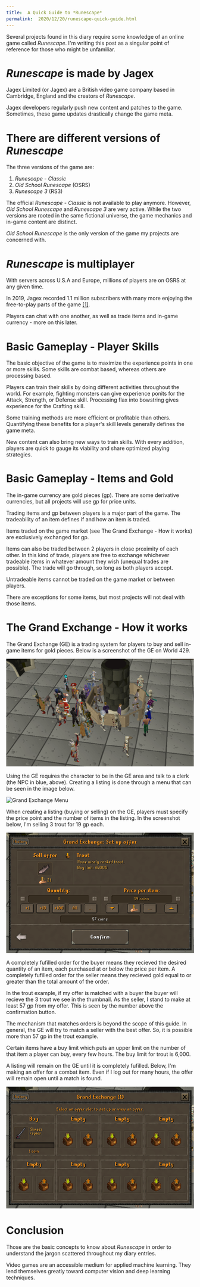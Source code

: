 ```yaml
---
title:  A Quick Guide to *Runescape*
permalink:  2020/12/20/runescape-quick-guide.html
---
```


Several projects found in this diary require some knowledge of an online game called *Runescape*. I'm writing this post as a singular point of reference for those who might be unfamiliar.

# *Runescape* is made by Jagex #
Jagex Limited (or Jagex) are a British video game company based in Cambridge, England and the creators of *Runescape*. 

Jagex developers regularly push new content and patches to the game. Sometimes, these game updates drastically change the game meta. 

# There are different versions of *Runescape* #
The three versions of the game are:

1. *Runescape - Classic*
2. *Old School Runescape* (OSRS)
3. *Runescape 3* (RS3)

The official *Runescape - Classic* is not available to play anymore. However, *Old School Runescape* and *Runescape 3* are very active. While the two versions are rooted in the same fictional universe, the game mechanics and in-game content are distinct.

*Old School Runescape* is the only version of the game my projects are concerned with.

# *Runescape* is multiplayer #
With servers across U.S.A and Europe, millions of players are on OSRS at any given time.

In 2019, Jagex recorded 1.1 million subscribers with many more enjoying the free-to-play parts of the game [[1]](https://www.pcgamesn.com/runescape/player-count#:~:text=%E2%80%9CJagex's%20RuneScape%20franchise%20achieved%20its,%2Dto%2Daccess%20content.%E2%80%9D).

Players can chat with one another, as well as trade items and in-game currency - more on this later.

# Basic Gameplay - Player Skills #
The basic objective of the game is to maximize the experience points in one or more skills. Some skills are combat based, whereas others are processing based.

Players can train their skills by doing different activities throughout the world. For example, fighting monsters can give experience ponits for the Attack, Strength, or Defense skill. Processing flax into bowstring gives experience for the Crafting skill.

Some training methods are more efficient or profitable than others. Quantifying these benefits for a player's skill levels generally defines the game meta. 

New content can also bring new ways to train skills. With every addition, players are quick to gauge its viability and share optimized playing strategies.

# Basic Gameplay - Items and Gold #
The in-game currency are gold pieces (gp). There are some derivative currencies, but all projects will use gp for price units.

Trading items and gp between players is a major part of the game. The tradeability of an item defines if and how an item is traded.


Items traded on the game market (see The Grand Exchange - How it works) are exclusively exchanged for gp.

Items can also be traded between 2 players in close proximity of each other. In this kind of trade, players are free to exchange whichever tradeable items in whatever amount they wish (unequal trades are possible). The trade will go through, so long as both players accept.

Untradeable items cannot be traded on the game market or between players.

There are exceptions for some items, but most projects will not deal with those items.

# The Grand Exchange - How it works #
The Grand Exchange (GE) is a trading system for players to buy and sell in-game items for gold pieces. Below is a screenshot of the GE on World 429.

![The Grand Exchange](../assets/grand_exchange.png) 

Using the GE requires the character to be in the GE area and talk to a clerk (the NPC in blue, above). Creating a listing is done through a menu that can be seen in the image below.

![Grand Exchange Menu](https://nurriol2.github.io/deep-learning-diary/assets/empty_ge_menu.png)

When creating a listing (buying or selling) on the GE, players must specify the price point and the number of items in the listing. In the screenshot below, I'm selling 3 trout for 19 gp each.

![Selling a trout](../assets/selling_in_progress.png)

A completely fufilled order for the buyer means they recieved the desired quantity of an item, each purchased at or below the price per item. A completely fufilled order for the seller means they recieved gold equal to or greater than the total amount of the order.

In the trout example, if my offer is matched with a buyer the buyer will recieve the 3 trout we see in the thumbnail. As the seller, I stand to make at least 57 gp from my offer. This is seen by the number above the confirmation button.

The mechanism that matches orders is beyond the scope of this guide. In general, the GE will try to match a seller with the best offer. So, it is possible more than 57 gp in the trout example.

Certain items have a buy limit which puts an upper limit on the number of that item a player can buy, every few hours. The buy limit for trout is 6,000.

A listing will remain on the GE until it is completely fufilled. Below, I'm making an offer for a combat item. Even if I log out for many hours, the offer will remain open until a match is found.

![Rapier Listing](../assets/incomplete_buy.png)


# Conclusion #
Those are the basic concepts to know about *Runescape* in order to understand the jargon scattered throughout my diary entries.

Video games are an accessible medium for applied machine learning. They lend themselves greatly toward computer vision and deep learning techniques.